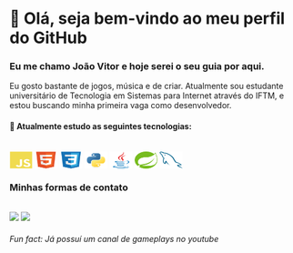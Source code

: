 <h1>
  👋 Olá, seja bem-vindo ao meu perfil do GitHub
</h1>

<h3>
  Eu me chamo João Vitor e hoje serei o seu guia por aqui.
</h3>

<p>
  Eu gosto bastante de jogos, música e de criar. Atualmente sou estudante universitário de Tecnologia em Sistemas para Internet através do IFTM, e estou buscando minha primeira vaga como desenvolvedor.
</p>

<h4> 🌱 Atualmente estudo as seguintes tecnologias:</h4>

<div style="display: inline_block"><br>
  <img align="center" alt="Javascript" height="30" width="40" src="https://raw.githubusercontent.com/devicons/devicon/master/icons/javascript/javascript-plain.svg">
  <img align="center" alt="HTML" height="30" width="40" src="https://raw.githubusercontent.com/devicons/devicon/master/icons/html5/html5-original.svg">
  <img align="center" alt="CSS" height="30" width="40" src="https://raw.githubusercontent.com/devicons/devicon/master/icons/css3/css3-original.svg">
  <img align="center" alt="Python" height="30" width="40" src="https://raw.githubusercontent.com/devicons/devicon/master/icons/python/python-original.svg">
  <img align="center" alt="Java" height="30" width="40" src="https://raw.githubusercontent.com/devicons/devicon/master/icons/java/java-original.svg">
  <img align="center" alt="Springboot" height="30" width="40" src="https://raw.githubusercontent.com/devicons/devicon/master/icons/spring/spring-original.svg">
  <img align="center" alt="MySQL" height="30" width="40" src="https://raw.githubusercontent.com/devicons/devicon/master/icons/mysql/mysql-original.svg">
</div>

<h3>Minhas formas de contato</h3>

<div style="display: inline_block">
  <br>
  <a href = "mailto:joaovitor8832@gmail.com"><img src="https://img.shields.io/badge/-Gmail-%23333?style=for-the-badge&logo=gmail&logoColor=white" target="_blank"></a>
  <a href="https://www.linkedin.com/in/jo%C3%A3o-vitor-lemes-1b932a61/" target="_blank"><img src="https://img.shields.io/badge/-LinkedIn-%230077B5?style=for-the-badge&logo=linkedin&logoColor=white" target="_blank"></a>
</div>

<h6>Fun fact: Já possuí um canal de gameplays no youtube</h6>

<!---
joaov-sha/joaov-sha is a ✨ special ✨ repository because its `README.md` (this file) appears on your GitHub profile.
You can click the Preview link to take a look at your changes.
--->
